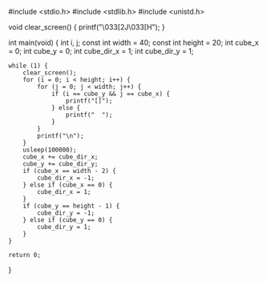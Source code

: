 #include <stdio.h>
#include <stdlib.h>
#include <unistd.h>

void clear_screen() {
    printf("\033[2J\033[H");
}

int main(void) {
    int i, j;
    const int width = 40;
    const int height = 20;
    int cube_x = 0;
    int cube_y = 0;
    int cube_dir_x = 1;
    int cube_dir_y = 1;

    while (1) {
        clear_screen();
        for (i = 0; i < height; i++) {
            for (j = 0; j < width; j++) {
                if (i == cube_y && j == cube_x) {
                    printf("[]");
                } else {
                    printf("  ");
                }
            }
            printf("\n");
        }
        usleep(100000);
        cube_x += cube_dir_x;
        cube_y += cube_dir_y;
        if (cube_x == width - 2) {
            cube_dir_x = -1;
        } else if (cube_x == 0) {
            cube_dir_x = 1;
        }
        if (cube_y == height - 1) {
            cube_dir_y = -1;
        } else if (cube_y == 0) {
            cube_dir_y = 1;
        }
    }

    return 0;
}
